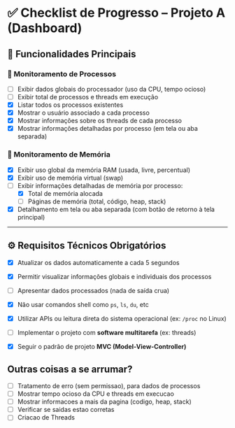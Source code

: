 # ✅ Checklist de Progresso – Projeto A (Dashboard)

## 🎯 Funcionalidades Principais

### 🔹 Monitoramento de Processos
- [ ] Exibir dados globais do processador (uso da CPU, tempo ocioso)
- [ ] Exibir total de processos e threads em execução
- [X] Listar todos os processos existentes
- [X] Mostrar o usuário associado a cada processo
- [X] Mostrar informações sobre os threads de cada processo
- [X] Mostrar informações detalhadas por processo (em tela ou aba separada)

### 🔹 Monitoramento de Memória
- [X] Exibir uso global da memória RAM (usada, livre, percentual)
- [X] Exibir uso de memória virtual (swap)
- [ ] Exibir informações detalhadas de memória por processo:
  - [X] Total de memória alocada
  - [ ] Páginas de memória (total, código, heap, stack)
- [X] Detalhamento em tela ou aba separada (com botão de retorno à tela principal)

---

## ⚙️ Requisitos Técnicos Obrigatórios

- [X] Atualizar os dados automaticamente a cada 5 segundos
- [X] Permitir visualizar informações globais e individuais dos processos
- [ ] Apresentar dados processados (nada de saída crua)
- [X] Não usar comandos shell como `ps`, `ls`, `du`, etc
- [X] Utilizar APIs ou leitura direta do sistema operacional (ex: `/proc` no Linux)
- [ ] Implementar o projeto com **software multitarefa** (ex: threads)
- [X] Seguir o padrão de projeto **MVC (Model-View-Controller)**


## Outras coisas a se arrumar?
- [ ] Tratamento de erro (sem permissao), para dados de processos
- [ ] Mostrar tempo ocioso da CPU e threads em execucao
- [ ] Mostrar informacoes a mais da pagina (codigo, heap, stack)
- [ ] Verificar se saidas estao corretas
- [ ] Criacao de Threads